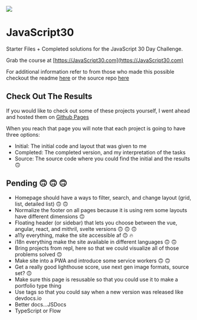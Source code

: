![](https://javascript30.com/images/JS3-social-share.png)

# JavaScript30

Starter Files + Completed solutions for the JavaScript 30 Day Challenge.

Grab the course at [https://JavaScript30.com](https://JavaScript30.com)

For additional information refer to from those who made this possible checkout the readme [here](./docs/original.md) or the source repo [here](https://github.com/wesbos/JavaScript30)

## Check Out The Results

If you would like to check out some of these projects yourself, I went ahead and hosted them on [Github Pages](https://sherwino.github.io/JavaScript30/)

When you reach that page you will note that each project is going to have three options:

- Initial: The initial code and layout that was given to me
- Completed: The completed version, and my interpretation of the tasks
- Source: The source code where you could find the initial and the results 🙃

## Pending 🙃 🙃 🙃

- Homepage should have a ways to filter, search, and change layout (grid, list, detailed list) 🙃 🙃
- Normalize the footer on all pages because it is using rem some layouts have different dimensions 🙃
- Floating header (or sidebar) that lets you choose between the vue, angular, react, and mithril, svelte versions 🙃 🙃 🙃
- a11y everything, make the site accessible af 🙃 🔥
- i18n everything make the site available in different languages 🙃 🙃
- Bring projects from repl, here so that we could visualize all of those problems solved 🙃
- Make site into a PWA and introduce some service workers 🙃 🙃
- Get a really good lighthouse score, use next gen image formats, source set? 🙃
- Make sure this page is resusable so that you could use it to make a portfolio type thing
- Use tags so that you could say when a new version was released like devdocs.io 
- Better docs...JSDocs
- TypeScript or Flow
